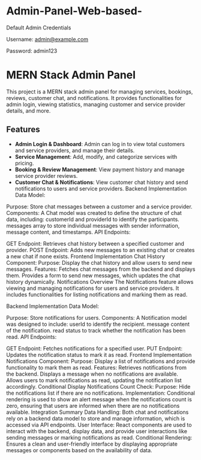 ﻿# Admin-Panel-Web-based-

Default Admin Credentials

Username: admin@example.com

Password: admin123



# MERN Stack Admin Panel

This project is a MERN stack admin panel for managing services, bookings, reviews, customer chat, and notifications. It provides functionalities for admin login, viewing statistics, managing customer and service provider details, and more.

## Features

- **Admin Login & Dashboard**: Admin can log in to view total customers and service providers, and manage their details.
- **Service Management**: Add, modify, and categorize services with pricing.
- **Booking & Review Management**: View payment history and manage service provider reviews.
- **Customer Chat & Notifications**: View customer chat history and send notifications to users and service providers.
Backend Implementation
Data Model:

Purpose: Store chat messages between a customer and a service provider.
Components: A Chat model was created to define the structure of chat data, including:
customerId and providerId to identify the participants.
messages array to store individual messages with sender information, message content, and timestamps.
API Endpoints:

GET Endpoint: Retrieves chat history between a specified customer and provider.
POST Endpoint: Adds new messages to an existing chat or creates a new chat if none exists.
Frontend Implementation
Chat History Component:
Purpose: Display the chat history and allow users to send new messages.
Features:
Fetches chat messages from the backend and displays them.
Provides a form to send new messages, which updates the chat history dynamically.
Notifications
Overview
The Notifications feature allows viewing and managing notifications for users and service providers. It includes functionalities for listing notifications and marking them as read.

Backend Implementation
Data Model:

Purpose: Store notifications for users.
Components: A Notification model was designed to include:
userId to identify the recipient.
message content of the notification.
read status to track whether the notification has been read.
API Endpoints:

GET Endpoint: Fetches notifications for a specified user.
PUT Endpoint: Updates the notification status to mark it as read.
Frontend Implementation
Notifications Component:
Purpose: Display a list of notifications and provide functionality to mark them as read.
Features:
Retrieves notifications from the backend.
Displays a message when no notifications are available.
Allows users to mark notifications as read, updating the notification list accordingly.
Conditional Display
Notifications Count Check:
Purpose: Hide the notifications list if there are no notifications.
Implementation: Conditional rendering is used to show an alert message when the notifications count is zero, ensuring that users are informed when there are no notifications available.
Integration Summary
Data Handling: Both chat and notifications rely on a backend data model to store and manage information, which is accessed via API endpoints.
User Interface: React components are used to interact with the backend, display data, and provide user interactions like sending messages or marking notifications as read.
Conditional Rendering: Ensures a clean and user-friendly interface by displaying appropriate messages or components based on the availability of data.
